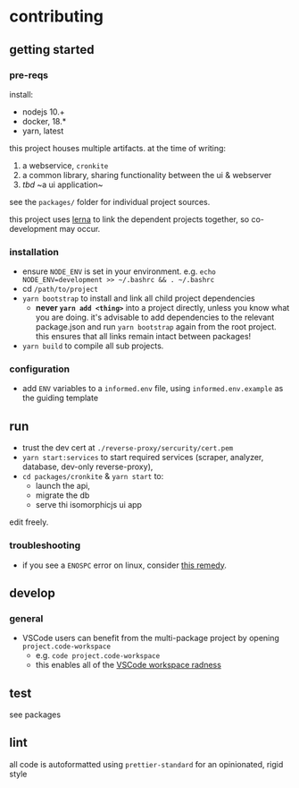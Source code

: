 # contributing

## getting started

### pre-reqs

install:

- nodejs 10.+
- docker, 18.*
- yarn, latest

this project houses multiple artifacts.  at the time of writing:

1. a webservice, `cronkite`
1. a common library, sharing functionality between the ui & webserver
1. _tbd_ ~a ui application~

see the `packages/` folder for individual project sources.

this project uses [lerna](https://www.npmjs.com/package/lerna) to link the dependent projects together, so co-development may occur.

### installation

- ensure `NODE_ENV` is set in your environment.  e.g. `echo NODE_ENV=development >> ~/.bashrc && . ~/.bashrc`
- cd `/path/to/project`
- `yarn bootstrap` to install and link all child project dependencies
  - **never `yarn add <thing>`** into a project directly, unless you know what you are doing.  it's advisable to add dependencies to the relevant package.json and run `yarn bootstrap` again from the root project.  this ensures that all links remain intact between packages!
- `yarn build` to compile all sub projects.

### configuration

- add `ENV` variables to a `informed.env` file, using `informed.env.example` as the guiding template

## run

  - trust the dev cert at `./reverse-proxy/sercurity/cert.pem`
  - `yarn start:services` to start required services (scraper, analyzer, database, dev-only reverse-proxy),
  - `cd packages/cronkite` & `yarn start` to:
    - launch the api,
    - migrate the db
    - serve thi isomorphicjs ui app

edit freely.

### troubleshooting

- if you see a `ENOSPC` error on linux, consider [this remedy](https://stackoverflow.com/a/17437601/1438908).

## develop

### general

- VSCode users can benefit from the multi-package project by opening `project.code-workspace`
  - e.g. `code project.code-workspace`
  - this enables all of the [VSCode workspace radness](https://code.visualstudio.com/docs/editor/multi-root-workspaces)


## test

see packages


## lint

all code is autoformatted using `prettier-standard` for an opinionated, rigid style
